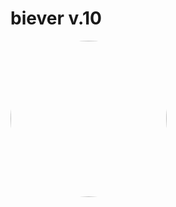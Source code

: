 # biever v.10

<img src="https://github.com/mdphuc/beaver/assets/41264640/bd857d8c-104b-4c95-9c70-bdb6531c406e" style="width:250px; height:auto; border-radius:100%">
